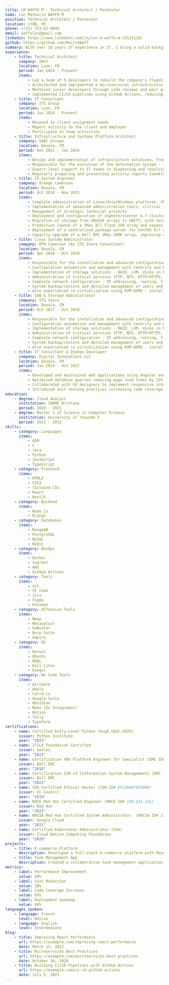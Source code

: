 ```yaml
---
title: LM WAFFO M - Technical Architect / Pentester
name: Luc Mathurin WAFFO M
position: Technical Architect / Pentester
location: LYON, FR
phone: +(33) 753-62-9695
email: waffoluc@gmail.com
linkedin: https://www.linkedin.com/in/luc-m-waffo-m-33123126/
github: https://github.com/MaitreWaff
summary: With over 10 years of experience in IT, I bring a solid background in systems infrastructure (Linux, virtualization, storage, networking), automation, application development, no-code tools, and artificial intelligence. Naturally curious and highly driven, I’ve developed a strong passion for cybersecurity, with a particular focus on Red Team operations such as penetration testing and offensive security assessments. My hybrid profile—blending deep technical expertise with a strategic understanding of complex systems—allows me to uncover vulnerabilities, design secure architectures, and automate robust environments at scale. I’m actively seeking to join a forward-thinking Red Team where I can contribute to identifying critical weaknesses, stress-testing systems, and enhancing cybersecurity posture through proactive offensive measures.
experience:
    - title: Technical Architect
      company: SNCF
      location: Lyon, FR
      period: Jan 2024 - Present
      items:
          - Led a team of 5 developers to rebuild the company's flagship product using React and Node.js, resulting in a 40% performance improvement
          - Architected and implemented a microservices infrastructure on AWS, reducing server costs by 30%
          - Mentored junior developers through code reviews and pair programming sessions
          - Implemented CI/CD pipelines using GitHub Actions, reducing deployment time by 60%
    - title: IT Consultant
      company: ITS Group
      location: Lyon, FR
      period: Jun 2024 - Present
      items:
          - Respond to client assignment needs
          - Report activity to the client and employer
          - Participate in team activities
    - title: Infrastructure and Systems Platform Architect
      company: SABC Groupo
      location: Douala, CM
      period: Dec 2021 - Jan 2024
      items:
          - Design and implementation of infrastructure solutions, from the design phase to production launch, ensuring optimal alignment with expressed functional and technical needs.
          - Responsible for the evolution of the Information System - identifying areas for improvement, proposing innovative solutions, conducting compliance audits, and implementing remediation plans for non-conformities.
          - Expert-level support to IT teams in diagnosing and resolving complex incidents, thus ensuring the stability and performance of the information system.
          - Regularly preparing and presenting activity reports (weekly, monthly, and annual), facilitating the strategic and operational management of the division.
    - title: IS System Engineer
      company: Orange Cameroon
      location: Douala, CM
      period: Oct 2018 - Nov 2021
      items:
          - Complete administration of Linux/Unix/Windows platforms, VMware virtualized environments, backup solutions (NetBackup, Veeam), Big Data infrastructures (HDP, HDF), and Dell EMC storage.
          - Implementation of advanced administration tools, critical incident management in direct collaboration with vendors (VMware, Red Hat, Dell EMC), and rigorous ticket tracking to ensure service availability and performance.
          - Management of strategic technical projects
          - Deployment and configuration of vSphere/vCenter 6.7 clusters on heterogeneous server infrastructures (HP, Dell, Huawei E9000).
          - Migration of storage from VNX550 arrays to UNITY, with secure data transfer across physical and virtual environments.
          - Production launch of a VMax All Flash 250 array and expansion of the SAN fabric (ISL configuration).
          - Deployment of a centralized package server for CentOS 6/7 and RHEL 6/7 distributions.
          - Capacity upgrade of a Dell EMC VMax 200K array, improving overall storage resiliency and performance.
    - title: Linux System Administrator
      company: MTN Cameroon (As ITG Store Consultant)
      location: Douala, CM
      period: Apr 2018 - Oct 2018
      items:
          - Responsible for the installation and advanced configuration of Linux system environments, including the following
          - Configuration automation and management with Centrify and Puppet,
          - Implementation of storage solutions - RAID, LVM, disks in NAS, SAN, DAS mode,
          - Administration of critical services (FTP, NFS, HTTP/HTTPS, SSH, DNS) to ensure availability and secure access,
          - Complete network configuration - IP addressing, routing, firewall,
          - System backup/restore and detailed management of users and permissions on different platforms.
          - Also experienced in virtualization using KVM-QEMU - installation, configuration, and optimization of virtual machines, actively participating in the standardization of server environments.
    - title: SAN & Storage Administrator
      company: ITG Store
      location: Douala, CM
      period: Oct 2017 - Oct 2018
      items:
          - Responsible for the installation and advanced configuration of Linux system environments, including the following
          - Configuration automation and management with Centrify and Puppet,
          - Implementation of storage solutions - RAID, LVM, disks in NAS, SAN, DAS mode,
          - Administration of critical services (FTP, NFS, HTTP/HTTPS, SSH, DNS) to ensure availability and secure access,
          - Complete network configuration - IP addressing, routing, firewall,
          - System backup/restore and detailed management of users and permissions on different platforms.
          - Also experienced in virtualization using KVM-QEMU - installation, configuration, and optimization of virtual machines, actively participating in the standardization of server environments.
    - title: IT Consultant & Django Developer
      company: Digital Innovations LLC
      location: Douala, CM
      period: Jan 2014 - Oct 2017
      items:
          - Developed and maintained web applications using Angular and .NET Core
          - Optimized database queries reducing page load times by 25%
          - Collaborated with UX designers to implement responsive interfaces
          - Introduced unit testing practices increasing code coverage from 20% to 85%
education:
    - degree: Cloud Analyst
      institution: CNAME Brittany
      period: 2020 - 2021
    - degree: Master I of Science in Computer Science
      institution: University of Yaounde I
      period: 2011 - 2012
skills:
    - category: Languages
      items:
          - ASM
          - C
          - Java
          - Python
          - JavaScript
          - TypeScript
    - category: Frontend
      items:
          - HTML5
          - CSS3
          - Tailwind CSS
          - React
          - NextJS
    - category: Backend
      items:
          - Node.js
          - Django
    - category: Databases
      items:
          - MongoDB
          - PostgreSQL
          - MySQL
          - Redis
    - category: DevOps
      items:
          - Docker
          - Vagrant
          - AWS
          - GitHub Actions
    - category: Tools
      items:
          - Git
          - VS Code
          - Jira
          - Figma
          - Postman
    - category: Offensive Tools
      items:
          - Nmap
          - Metasploit
          - GoBuster
          - Burp Suite
          - Empire
    - category: OS
      items:
          - Darwin
          - Ubuntu
          - RHEL
          - Kali Linux
          - Exegol
    - category: No Code Tools
      items:
          - Airtable
          - Adalo
          - Carrd.co
          - Google Suite
          - Obsidian
          - Make (Ex Integromat)
          - Notion
          - Tally
          - Typeform
certifications:
    - name: Certified Entry-Level Python (kcg8.G9oC.UOZ9)
      issuer: Python Institute
      year: "2023"
    - name: ITIL4 Foundation Certified
      issuer: Axelos
      year: "2023"
    - name: Certification VNX Platform Engineer for Specialist (EMC ID#EMC6773691)
      issuer: Dell EMC
      year: "2018"
    - name: Certification ISM v3 [Information System Management] (EMC ID#EMC6773691)
      issuer: Dell EMC
      year: "2022"
    - name: CEH Certified Ethical Hacker (CEH ID# ECC26067563806)
      issuer: EC Council
      year: "2014"
    - name: RHCE Red Hat Certified Engineer (RHCE ID# 130-131-121)
      issuer: Red Hat
      year: "2022"
    - name: RHCSA Red Hat Certified System Administrator  (RHCSA ID# 130-131-121)
      issuer: Google Cloud
      year: "2021"
    - name: Certified Kubernetes Administrator (CKA)
      issuer: Cloud Native Computing Foundation
      year: "2020"
projects:
    - title: E-commerce Platform
      description: Developed a full-stack e-commerce platform with React, Node.js, and MongoDB. Implemented payment processing with Stripe API and inventory management system.
    - title: Task Management App
      description: Created a collaborative task management application using Vue.js and Firebase. Features include real-time updates, role-based access control, and analytics dashboard.
metrics:
    - label: Performance Improvement
      value: 40%
    - label: Cost Reduction
      value: 30%
    - label: Code Coverage Increase
      value: 65%
    - label: Deployment Speedup
      value: 60%
languages_spoken:
    - language: French
      level: Native
    - language: English
      level: Intermediate
blog:
    - title: Improving React Performance
      url: https://example.com/improving-react-performance
      date: March 15, 2022
    - title: Microservices Best Practices
      url: https://example.com/microservices-best-practices
      date: October 10, 2020
    - title: Building CI/CD Pipelines with GitHub Actions
      url: https://example.com/ci-cd-github-actions
      date: July 5, 2021
---
```

